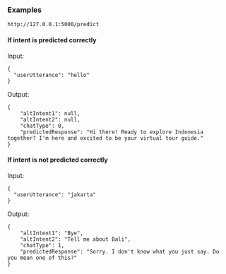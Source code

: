 ### Examples
```
http://127.0.0.1:5000/predict
```
#### **If intent is predicted correctly**
Input:
```
{
  "userUtterance": "hello"
}
```
Output:

```
{
    "altIntent1": null,
    "altIntent2": null,
    "chatType": 0,
    "predictedResponse": "Hi there! Ready to explore Indonesia together? I'm here and excited to be your virtual tour guide."
}
```
#### **If intent is not predicted correctly**
Input:
```
{
  "userUtterance": "jakarta"
}
```
Output:

```
{
    "altIntent1": "Bye",
    "altIntent2": "Tell me about Bali",
    "chatType": 1,
    "predictedResponse": "Sorry. I don't know what you just say. Do you mean one of this?"
}
```
